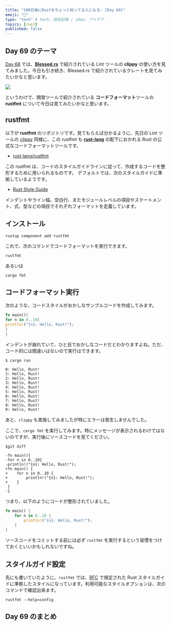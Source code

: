 ```yaml
---
title: "100日後にRustをちょっと知ってる人になる: [Day 69]"
emoji: "🦀"
type: "tech" # tech: 技術記事 / idea: アイデア
topics: [rust]
published: false
---
```

## Day 69 のテーマ

[Day 68](https://zenn.dev/shinyay/articles/hello-rust-day068) では、**[Blessed.rs](https://blessed.rs/crates)** で紹介されている Lint ツールの **clippy** の使い方を見てみました。今日も引き続き、Blessed.rs で紹介されているクレートを見てみたいかなと思います。

![](https://storage.googleapis.com/zenn-user-upload/cd796ca47507-20221123.png)

というわけで、開発ツールで紹介されている **コードフォーマット**ツールの **rustfmt** について今日は見てみたいかなと思います。

## rustfmt

以下が **rustfmt** のリポジトリです。見てもらえば分かるように、先日の Lint ツールの [clippy](https://github.com/rust-lang/rust-clippy) 同様に、この rustfmt も **[rust-lang](https://github.com/rust-lang)** の配下におかれる Rust の公式なコードフォーマットツールです。

- [rust-lang/rustfmt](https://github.com/rust-lang/rustfmt)

この rustfmt は、コードのスタイルガイドラインに従って、作成するコードを整形するために用いられるものです。
デフォルトでは、次のスタイルガイドに準拠しているようです。

- [Rust Style Guide](https://github.com/rust-lang/fmt-rfcs/blob/master/guide/guide.md)

インデントやライン幅、空白行、またモジュールレベルの項目やステートメント、式、型などの項目でそれぞれフォーマットを定義しています。

## インストール

```shell
rustup component add rustfmt
```

これで、次のコマンドでコードフォーマットを実行できます。

```shell
rustfmt
```

あるいは

```shell
cargo fmt
```

## コードフォーマット実行

次のような、コードスタイルがおかしなサンプルコードを作成してみます。

```rust
fn main(){
for n in 0..10{
println!("{n}: Hello, Rust!");
}
}
```

インデントが崩れていて、ひと目でおかしなコードだとわかりますよね。ただ、コード的には間違いはないので実行はできます。

```shell
$ cargo run

0: Hello, Rust!
1: Hello, Rust!
2: Hello, Rust!
3: Hello, Rust!
4: Hello, Rust!
5: Hello, Rust!
6: Hello, Rust!
7: Hello, Rust!
8: Hello, Rust!
9: Hello, Rust!
```

あと、`clippy` も実施してみましたが特にエラーは発生しませんでした。

ここで、`cargo fmt` を実行してみます。特にメッセージが表示されるわけではないのですが、実行後にソースコードを見てください。

```shell
$git diff

-fn main(){
-for n in 0..10{
-println!("{n}: Hello, Rust!");
+fn main() {
+    for n in 0..10 {
+        println!("{n}: Hello, Rust!");
+    }
 }
-}
```

つまり、以下のようにコードが整形されていました。

```rust
fn main() {
    for n in 0..10 {
        println!("{n}: Hello, Rust!");
    }
}
```

ソースコードをコミットする前には必ず `rustfmt` を実行するという習慣をつけておくといいかもしれないですね。

## スタイルガイド設定

先にも書いていたように、`rustfmt` では、[RFC](https://github.com/rust-lang/fmt-rfcs) で規定された Rust スタイルガイドに準拠したスタイルになっています。利用可能なスタイルオプションは、次のコマンドで確認出来ます。

```shell
rustfmt --help=config
```

## Day 69 のまとめ